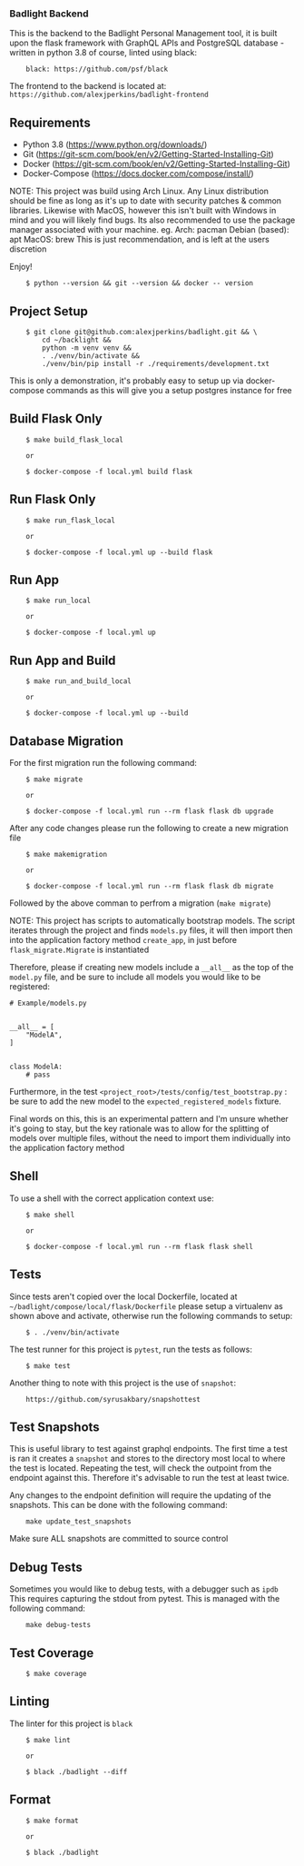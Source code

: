 ### Badlight Backend

This is the backend to the Badlight Personal Management tool, it is built upon the flask framework
with GraphQL APIs and PostgreSQL database - written in python 3.8 of course, linted using black:

```
	black: https://github.com/psf/black
```

The frontend to the backend is located at: `https://github.com/alexjperkins/badlight-frontend`


## Requirements

- Python 3.8 (https://www.python.org/downloads/)
- Git (https://git-scm.com/book/en/v2/Getting-Started-Installing-Git)
- Docker (https://git-scm.com/book/en/v2/Getting-Started-Installing-Git)
- Docker-Compose (https://docs.docker.com/compose/install/)

NOTE: This project was build using Arch Linux. Any Linux distribution should be fine
	as long as it's up to date with security patches & common libraries.
	Likewise with MacOS, however this isn't built with Windows in mind and you
	will likely find bugs.
	Its also recommended to use the package manager associated with your machine.
		eg. 
		Arch: pacman
		Debian (based): apt
		MacOS: brew
	This is just recommendation, and is left at the users discretion


Enjoy!


```
	$ python --version && git --version && docker -- version

```

## Project Setup
```
	$ git clone git@github.com:alexjperkins/badlight.git && \
	    cd ~/backlight &&
	    python -m venv venv &&
	    . ./venv/bin/activate &&
	    ./venv/bin/pip install -r ./requirements/development.txt
```

This is only a demonstration, it's probably easy to setup up via docker-compose
commands as this will give you a setup postgres instance for free

## Build Flask Only
```
	$ make build_flask_local

	or

	$ docker-compose -f local.yml build flask
```

## Run Flask Only
```
	$ make run_flask_local 

	or

	$ docker-compose -f local.yml up --build flask
```

## Run App
```
	$ make run_local

	or

	$ docker-compose -f local.yml up
```

## Run App and Build
```
	$ make run_and_build_local

	or

	$ docker-compose -f local.yml up --build
```

## Database Migration
For the first migration run the following command:
```
	$ make migrate

	or 

	$ docker-compose -f local.yml run --rm flask flask db upgrade
```	

After any code changes please run the following to create a new migration file
```
	$ make makemigration

	or

	$ docker-compose -f local.yml run --rm flask flask db migrate
```

Followed by the above comman to perfrom a migration (`make migrate`)

NOTE: This project has scripts to automatically bootstrap models.
The script iterates through the project and finds `models.py` files,
it will then import then into the application factory method `create_app`, in 
just before `flask_migrate.Migrate` is instantiated

Therefore, please if creating new models include a `__all__` as the top of the
`model.py` file, and be sure to include all models you would like to be registered:

```
# Example/models.py


__all__ = [
	"ModelA",
]


class ModelA:
	# pass
```

Furthermore, in the test `<project_root>/tests/config/test_bootstrap.py` : 
be sure to add the new model to the `expected_registered_models` fixture.

Final words on this, this is an experimental pattern and I'm unsure whether it's
going to stay, but the key rationale was to allow for the splitting of models over
multiple files, without the need to import them individually into the
application factory method

## Shell
To use a shell with the correct application context use:
```
	$ make shell

	or 

	$ docker-compose -f local.yml run --rm flask flask shell
```


## Tests
Since tests aren't copied over the local Dockerfile, located at `~/badlight/compose/local/flask/Dockerfile`
please setup a virtualenv as shown above and activate,
otherwise run the following commands to setup:
```
	$ . ./venv/bin/activate
```

The test runner for this project is `pytest`, run the tests as follows:
```
	$ make test
```

Another thing to note with this project is the use of `snapshot`:

```
	https://github.com/syrusakbary/snapshottest
```

## Test Snapshots
This is useful library to test against graphql endpoints. The first time a test is ran
it creates a `snapshot` and stores to the directory most local to where the test is located.
Repeating the test, will check the outpoint from the endpoint against this.
Therefore it's advisable to run the test at least twice.

Any changes to the endpoint definition will require the updating of the snapshots. This can be
done with the following command:

```
	make update_test_snapshots
```
Make sure ALL snapshots are committed to source control

## Debug Tests
Sometimes you would like to debug tests, with a debugger such as `ipdb`
This requires capturing the stdout from pytest. This is managed with the following command:
```
	make debug-tests
```

## Test Coverage
```
	$ make coverage
```

## Linting

The linter for this project is `black`
```
	$ make lint

	or 

	$ black ./badlight --diff
```

## Format 

```
	$ make format

	or

	$ black ./badlight
```
